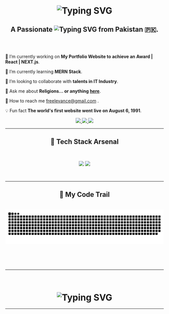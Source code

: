 <h1 align="center">
   <img src="https://readme-typing-svg.herokuapp.com?font=Tiny5&size=40&pause=1000&color=131313&background=A6E000&center=true&vCenter=true&random=false&width=450&height=100&lines=Assalamu'+Alaykum+!;Peace+be+Upon+You+!;This+is+Hasnain+Khan+!;Howdy+%3F" alt="Typing SVG" />
</h1>

<h2 align="center">A Passionate <img src="https://readme-typing-svg.herokuapp.com?font=Anton&size=25&pause=1000&color=A6E000&center=true&vCenter=true&random=false&width=145&height=25&lines=Frontend+Dev;UI%2FUX+Designer" alt="Typing SVG" /> from Pakistan 🇵🇰.</h2>

<br/>
<br/>

<div align="left">
 
🎯 I’m currently working on **My Portfolio Website to achieve an Award | React | NEXT.js**.
 
🧠 I’m currently learning **MERN Stack**.
 
👥 I’m looking to collaborate with **talents in IT Industry**.

💬 Ask me about **Religions... or anything [here](https://instagram.com/hasnainkhagan)**.

📧 How to reach me freelevance@gmail.com .

💡 Fun fact **The world's first website went live on August 6, 1991**.

 </div>
 
<div align="center"> 
  <a href="mailto:freelevance@gmail.com" target="_blank">
    <img src="https://img.shields.io/badge/Gmail-A6E000?style=for-the-badge&logo=gmail&logoColor=131313" />
  </a>
  <a href="https://linkedin.com/in/hasnainkhagan" target="_blank">
    <img src="https://img.shields.io/badge/LinkedIn-A6E000?style=for-the-badge&logo=linkedin&logoColor=131313" target="_blank" />
  </a>
  <a href="https://hasnainkhagan.vercel.app" target="_blank">
     <img src="https://img.shields.io/badge/Portfolio-A6E000?style=for-the-badge&logo=todoist&logoColor=131313" target="_blank" />
  </a>
</div>

 <hr/>
 
<h2 align="center">🚀 Tech Stack Arsenal</h2>
<br/>
<div align="center">
<p align="center">
  <img src="https://skillicons.dev/icons?i=html,css,tailwind,scss,react,bootstrap,git,bash,md,linux,vscode,github,figma,webflow,wordpress" />
    <img src="https://skillicons.dev/icons?i=cpp,php,python,typescript,javascript,nextjs,mui,nodejs,vuejs,express,nuxtjs,threejs,prisma,jquery,firebase,mongodb,mysql" />
</p>
</div>

<br/>
<hr/>

<div align="center">
  <h2>🐍 My Code Trail</h2>
  <br>
  <img alt="snake eating my contributions" src="https://raw.githubusercontent.com/salesp07/salesp07/output/github-contribution-grid-snake.svg" />
  
  <br/><br/><br/>
</div>

<hr/>

</div>

<br/>
<h1 align="center"><img src="https://readme-typing-svg.herokuapp.com?font=Tiny5&size=40&pause=1000&color=131313&background=A6E000&center=true&vCenter=true&random=false&width=300&height=100&lines=Thank+You+._." alt="Typing SVG" /></h1>
<hr/>

